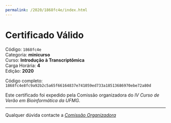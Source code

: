 ```yaml
---
permalink: /2020/1868fc4e/index.html
---
```


# Certificado Válido

Código: `1868fc4e`<br>
Categoria: **minicurso**<br>
Curso: **Introdução à Transcriptômica**<br>
Carga Horária: **4**<br>
Edição: **2020**<br>


Código completo: `1868fc4e8fc9a92b2c5a65f66164837e741059ed733a18513686970ebe72a80d`


Este certificado foi expedido pela Comissão organizadora do *IV Curso de Verão em Bioinformática da UFMG*.

----

Qualquer dúvida contacte a [_Comissão Organizadora_](<mailto:cursobioinfoufmg@gmail.com$subject=[Certificados]>)

